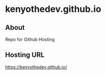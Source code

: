 # kenyothedev.github.io

## About
Repo for Github Hosting

## Hosting URL
https://kenyothedev.github.io/
